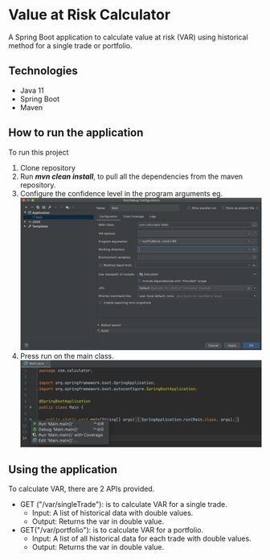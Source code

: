 # Value at Risk Calculator
A Spring Boot application to calculate value at risk (VAR) using historical method for a single trade or portfolio.

## Technologies
* Java 11
* Spring Boot
* Maven

## How to run the application
To run this project
1. Clone repository 
2. Run **_mvn clean install_**, to pull all the dependencies from the maven repository.
3. Configure the confidence level in the program arguments eg.
![Screenshot](src/main/resources/args.png)
4. Press run on the main class.
![Screenshot](src/main/resources/main.png)

## Using the application 
To calculate VAR, there are 2 APIs provided. 
* GET ("/var/singleTrade"): is to calculate VAR for a single trade.
    * Input: A list of historical data with double values.
    * Output: Returns the var in double value.
* GET("/var/portfolio"): is to calculate VAR for a portfolio.
    * Input: A list of all historical data for each trade with double values.
    * Output: Returns the var in double value.






